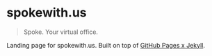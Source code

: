 # spokewith.us

> Spoke. Your virtual office.

Landing page for spokewith.us. Built on top of [GitHub Pages x Jekyll](https://help.github.com/articles/setting-up-your-github-pages-site-locally-with-jekyll/).